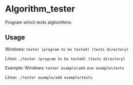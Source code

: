 # Algorithm_tester

Program which tests alghorithms

## Usage
Windows:
`tester (program to be tested) (tests directory)`

Linux:
`./tester (program to be tested) (tests directory)`

Example:
Windows:
`tester example\add.exe example\tests`

Linux:
`./tester example/add example/tests`

